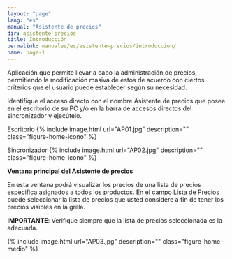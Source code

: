 ```yaml
---
layout: "page"
lang: "es"
manual: "Asistente de precios"
dir: asistente-precios
title: Introducción
permalink: manuales/es/asistente-precios/introduccion/
name: page-1
---
```


Aplicación que permite llevar a cabo la administración de precios, permitiendo la modificación masiva de estos de acuerdo con ciertos criterios que el usuario puede establecer según su necesidad.

Identifique el acceso directo con el nombre Asistente de precios que posee en el escritorio de su PC y/o en la barra de accesos directos del sincronizador y ejecútelo.

Escritorio
{% include image.html url="AP01.jpg" description="" class="figure-home-icono" %}


Sincronizador
{% include image.html url="AP02.jpg" description="" class="figure-home-icono" %}


**Ventana principal del Asistente de precios**

En esta ventana podrá visualizar los precios de una lista de precios especifica asignados a todos los productos. En el campo Lista de Precios puede seleccionar la lista de precios que usted considere a fin de tener los precios visibles en la grilla.

**IMPORTANTE**: Verifique siempre que la lista de precios seleccionada es la adecuada.


{% include image.html url="AP03.jpg" description="" class="figure-home-medio" %}


